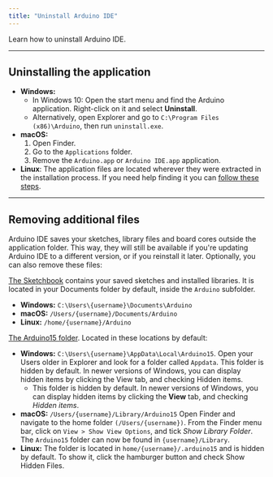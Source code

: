 ```yaml
---
title: "Uninstall Arduino IDE"
---
```


Learn how to uninstall Arduino IDE.

---

## Uninstalling the application

* **Windows:**
  * In Windows 10: Open the start menu and find the Arduino application. Right-click on it and select **Uninstall**.
  * Alternatively, open Explorer and go to `C:\Program Files (x86)\Arduino`, then run `uninstall.exe`.
* **macOS:**
   1. Open Finder.
   2. Go to the `Applications` folder.
   3. Remove the `Arduino.app` or `Arduino IDE.app` application.
* **Linux**: The application files are located wherever they were extracted in the installation process. If you need help finding it you can [follow these steps](https://support.arduino.cc/hc/en-us/articles/4412943340178#linux).

---

## Removing additional files

Arduino IDE saves your sketches, library files and board cores outside the application folder. This way, they will still be available if you're updating Arduino IDE to a different version, or if you reinstall it later. Optionally, you can also remove these files:

[The Sketchbook](https://support.arduino.cc/hc/en-us/articles/4412950938514) contains your saved sketches and installed libraries. It is located in your Documents folder by default, inside the `Arduino` subfolder.

* **Windows:** `C:\Users\{username}\Documents\Arduino`
* **macOS:** `/Users/{username}/Documents/Arduino`
* **Linux:** `/home/{username}/Arduino`

[The Arduino15 folder](https://support.arduino.cc/hc/en-us/articles/360018448279). Located in these locations by default:

* **Windows:** `C:\Users\{username}\AppData\Local\Arduino15`. Open your Users older in Explorer and look for a folder called `Appdata`. This folder is hidden by default. In newer versions of Windows, you can display hidden items by clicking the View tab, and checking Hidden items.
  * This folder is hidden by default. In newer versions of Windows, you can display hidden items by clicking the **View** tab, and checking _Hidden items_.
* **macOS:** `/Users/{username}/Library/Arduino15` Open Finder and navigate to the home folder `(/Users/{username})`. From the Finder menu bar, click on `View > Show View Options`, and tick _Show Library Folder_. The `Arduino15` folder can now be found in `{username}/Library`.
* **Linux:** The folder is located in `home/{username}/.arduino15` and is hidden by default. To show it, click the hamburger button and check Show Hidden Files.
